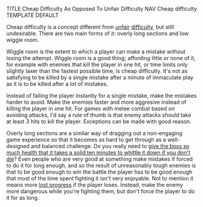 TITLE Cheap Difficulty As Opposed To Unfair Difficulty
NAV Cheap difficulty
TEMPLATE DEFAULT

Cheap difficulty is a concept different from [unfair](trial_and_error) [difficulty](punishment), but still undesirable. There are two main forms of it: overly long sections and low wiggle room.

Wiggle room is the extent to which a player can make a mistake without losing the attempt. Wiggle room is a good thing; affording little or none of it, for example with enemies that kill the player in one hit, or time limits only slightly laxer than the fastest possible time, is cheap difficulty. It's not as satisfying to be killed by a single mistake after a minute of immaculate play as it is to be killed after a lot of mistakes.

Instead of failing the player instantly for a single mistake, make the mistakes harder to avoid. Make the enemies faster and more aggresive instead of killing the player in one hit. For games with melee combat based on avoiding attacks, I'd say a rule of thumb is that enemy attacks should take at least 3 hits to kill the player. Exceptions can be made with good reason.

Overly long sections are a similar way of dragging out a non-engaging game experience so that it becomes as hard to get through as a well-designed and balanced challenge. Do you really need to [give the boss so much health that it takes a solid ten minutes to whittle it down if you don't die](ff13_interactive)? Even people who are very good at something make mistakes if forced to do it for long enough, and so the result of unreasonably tough enemies is that to be good enough to win the battle the player has to be good enough that most of the time spent fighting it isn't very enjoyable. Not to mention it means more [lost progress](saving) if the player loses. Instead, make the enemy more dangerous while you're fighting them, but don't force the player to do it for as long.
